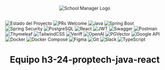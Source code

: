 <br>

<div align="center">
  <img src="https://res.cloudinary.com/dcq6ecx2k/image/upload/v1733444344/lanw7dn81sael8i9sfn8.png" alt="School Manager Logo" />

</div>

<br>


![Estado del Proyecto](https://img.shields.io/badge/Estado-Lanzamiento-green) ![PRs Welcome](https://img.shields.io/badge/PRs-welcome-green) ![Java](https://img.shields.io/badge/Java-007396?logo=java&logoColor=white&color=007396) ![Spring Boot](https://img.shields.io/badge/Spring--Boot-6DB33F?logo=spring-boot&logoColor=white&color=6DB33F) ![Spring Security](https://img.shields.io/badge/Spring--Security-6DB33F?logo=spring-security&logoColor=white&color=6DB33F) ![PostgreSQL](https://img.shields.io/badge/PostgreSQL-336791?logo=postgresql&logoColor=white&color=336791) ![React](https://img.shields.io/badge/React-20232A?logo=react&logoColor=61DAFB&color=61DAFB) ![JWT](https://img.shields.io/badge/JWT-black?logo=json-web-tokens&logoColor=white&color=black) ![Swagger](https://img.shields.io/badge/Swagger-85EA2D?logo=swagger&logoColor=black&color=85EA2D) ![Postman](https://img.shields.io/badge/Postman-FF6C37?logo=postman&logoColor=white&color=FF6C37) ![Thymeleaf](https://img.shields.io/badge/Thymeleaf-005F0F?logo=thymeleaf&logoColor=white&color=005F0F) ![TailwindCSS](https://img.shields.io/badge/TailwindCSS-06B6D4?logo=tailwindcss&logoColor=white&color=06B6D4) ![Veriff](https://img.shields.io/badge/Veriff-14E5C5?logo=data:image/svg+xml;base64,PHN2ZyB4bWxucz0iaHR0cDovL3d3dy53My5vcmcvMjAwMC9zdmciIHdpZHRoPSIyMCIgaGVpZ2h0PSIyMCIgdmlld0JveD0iMCAwIDUxMiA1MTIiPjxwYXRoIGZpbGw9IiNmZmYiIGQ9Ik0yNTYuMDcgMEwxMy41MTUgMTkzLjkxOWw5OS44MzQgNzIuMTU1IDIwMi41MjMtMTQ3Ljg5NS0yMC44MjEtMjQuOTQtMTU4LjE3MSAxMTQuOTkxIDE0Ny42Ny0xMzAuMzU0TDI1Ni4wNyAwem0tMjAuMjQ4IDQxNy41MzRMMyAxNzcuNDQ4bDQwLjM5NiAzMC45NTQgMTkyLjYzIDE0MC44MzctMTQ3LjEzIDEwOS42MjQgMjAuNDMgMjQuOTQgMTI2LjY5Mi05Mi44NjggMTYyLjYwMiAxMjcuNzQ5LTEzLjgxNyAxMi40MDF6Ii8+PC9zdmc+&logoColor=white&color=00302C) ![OpenAI](https://img.shields.io/badge/OpenAI-000000?logo=openai&logoColor=white&color=000000) ![PGVector](https://img.shields.io/badge/PGVector-336791?logo=postgresql&logoColor=white&color=336791) ![Google API](https://img.shields.io/badge/Google_API-4285F4?logo=google&logoColor=white&color=4285F4) ![Docker](https://img.shields.io/badge/Docker-2496ED?logo=docker&logoColor=white&color=2496ED) ![Docker Compose](https://img.shields.io/badge/Docker%20Compose-2496ED?logo=docker&logoColor=white&color=2496ED) ![Figma](https://img.shields.io/badge/Figma-000000?logo=figma&logoColor=white&color=000000) ![Git](https://img.shields.io/badge/Git-F05032?logo=git&logoColor=white&color=F05032) ![Slack](https://img.shields.io/badge/Slack-4A154B?logo=slack&logoColor=white&color=4A154B) ![TypeScript](https://img.shields.io/badge/TypeScript-3178C6?logo=typescript&logoColor=white&color=3178C6)


<h1 align="center">Equipo h3-24-proptech-java-react</h1>

<br>

